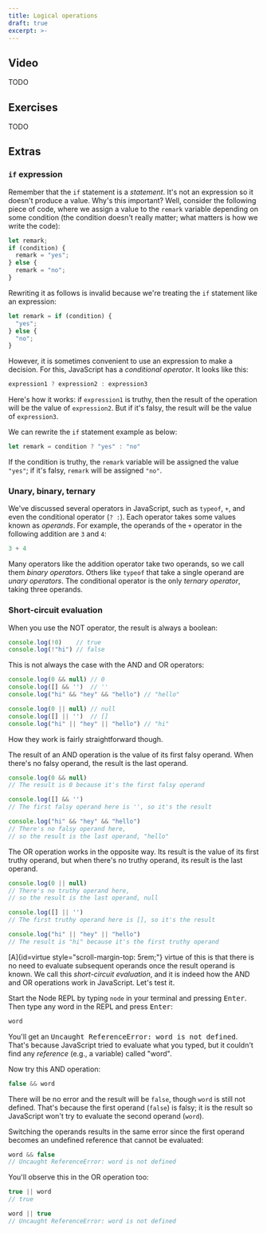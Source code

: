 ```yaml
---
title: Logical operations
draft: true
excerpt: >-
---
```


## Video

TODO

## Exercises

TODO

## Extras

### `if` expression

Remember that the `if` statement is a _statement_. It's not an expression so it doesn't produce a value.
Why's this important? Well, consider the following piece of code, where we assign a value to the `remark`
variable depending on some condition (the condition doesn't really matter; what matters is how we write the code):

```js
let remark;
if (condition) {
  remark = "yes";
} else {
  remark = "no";
}
```

Rewriting it as follows is invalid because we're treating the `if` statement like an expression:

```js
let remark = if (condition) {
  "yes";
} else {
  "no";
}
```

However, it is sometimes convenient to use an expression to make a decision.
For this, JavaScript has a <i>conditional operator</i>. It looks like this:

```js
expression1 ? expression2 : expression3
```

Here's how it works: if `expression1` is truthy, then the result of the operation
will be the value of `expression2`. But if it's falsy, the result will be the value of `expression3`.

We can rewrite the `if` statement example as below:

```js
let remark = condition ? "yes" : "no"
```

If the condition is truthy, the `remark` variable will be assigned the value `"yes"`;
if it's falsy, `remark` will be assigned `"no"`.

### Unary, binary, ternary

We've discussed several operators in JavaScript, such as `typeof`, `+`, and even the conditional operator (`? :`).
Each operator takes some values known as <i>operands</i>. For example, the operands of the
`+` operator in the following addition are `3` and `4`:

```js
3 + 4
```

Many operators like the addition operator take two operands, so we call them <i>binary operators</i>.
Others like `typeof` that take a single operand are <i>unary operators</i>.
The conditional operator is the only <i>ternary operator</i>, taking three operands.

### Short-circuit evaluation

When you use the NOT operator, the result is always a boolean:

```js
console.log(!0)    // true
console.log(!"hi") // false
```

This is not always the case with the AND and OR operators:

```js
console.log(0 && null) // 0
console.log([] && '')  // ''
console.log("hi" && "hey" && "hello") // "hello"

console.log(0 || null) // null
console.log([] || '')  // []
console.log("hi" || "hey" || "hello") // "hi"
```

How they work is fairly straightforward though.

The result of an AND operation is the value of its first falsy operand. When there's no falsy operand, the result is the last operand.

```js
console.log(0 && null)
// The result is 0 because it's the first falsy operand

console.log([] && '')
// The first falsy operand here is '', so it's the result

console.log("hi" && "hey" && "hello")
// There's no falsy operand here,
// so the result is the last operand, "hello"
```

The OR operation works in the opposite way. Its result is the value of its first truthy operand, but when there's no truthy operand, its result is the last operand.

```js
console.log(0 || null)
// There's no truthy operand here,
// so the result is the last operand, null

console.log([] || '')
// The first truthy operand here is [], so it's the result

console.log("hi" || "hey" || "hello")
// The result is "hi" because it's the first truthy operand
```

[A]{id=virtue style="scroll-margin-top: 5rem;"} virtue of this is that there is no need to evaluate subsequent operands once the result operand is known. We call this <i>short-circuit evaluation</i>, and it is indeed how the AND and OR operations work in JavaScript. Let's test it.

Start the Node REPL by typing `node` in your terminal and pressing <kbd class="key">Enter</kbd>. Then type any word in the REPL and press <kbd class="key">Enter</kbd>:

```js
word
```

You'll get an <samp>Uncaught ReferenceError: word is not defined</samp>. That's because JavaScript tried to evaluate what you typed, but it couldn't find any <i>reference</i> (e.g., a variable) called "word".

Now try this AND operation:

```js
false && word
```

There will be no error and the result will be `false`, though `word` is still not defined. That's because the first operand (`false`) is falsy; it is the result so JavaScript won't try to evaluate the second operand (`word`).

Switching the operands results in the same error since the first operand becomes an undefined reference that cannot be evaluated:

```js
word && false
// Uncaught ReferenceError: word is not defined
```

You'll observe this in the OR operation too:

```js
true || word
// true

word || true
// Uncaught ReferenceError: word is not defined
```
